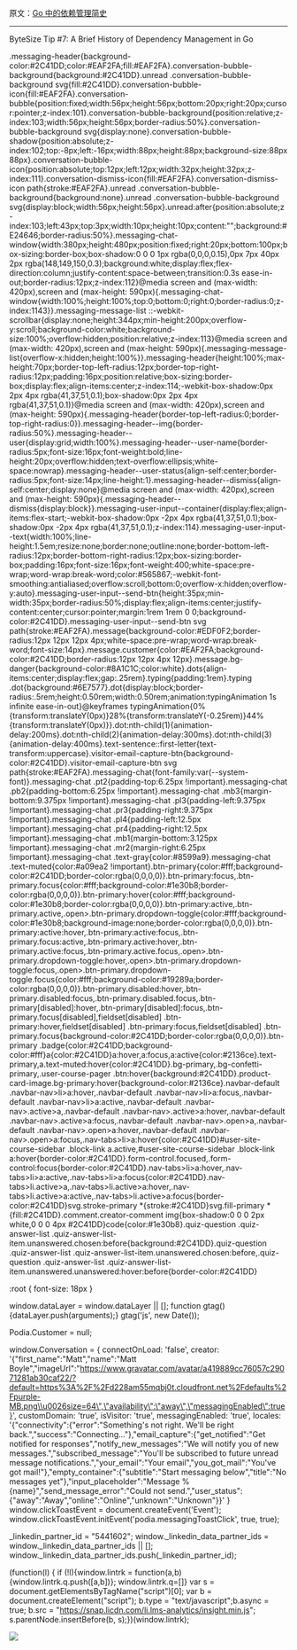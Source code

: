 原文：[Go 中的依赖管理简史](https://www.bytesizego.com/blog/history-of-dependency-management-go)

---




ByteSize Tip #7: A Brief History of Dependency Management in Go
















.messaging-header{background-color:#2C41DD;color:#EAF2FA;fill:#EAF2FA}.conversation-bubble-background{background:#2C41DD}.unread .conversation-bubble-background svg{fill:#2C41DD}.conversation-bubble-icon{fill:#EAF2FA}.conversation-bubble{position:fixed;width:56px;height:56px;bottom:20px;right:20px;cursor:pointer;z-index:101}.conversation-bubble-background{position:relative;z-index:103;width:56px;height:56px;border-radius:50%}.conversation-bubble-background svg{display:none}.conversation-bubble-shadow{position:absolute;z-index:102;top:-8px;left:-16px;width:88px;height:88px;background-size:88px 88px}.conversation-bubble-icon{position:absolute;top:12px;left:12px;width:32px;height:32px;z-index:111}.conversation-dismiss-icon{fill:#EAF2FA}.conversation-dismiss-icon path{stroke:#EAF2FA}.unread .conversation-bubble-background{background:none}.unread .conversation-bubble-background svg{display:block;width:56px;height:56px}.unread:after{position:absolute;z-index:103;left:43px;top:3px;width:10px;height:10px;content:"";background:#E24646;border-radius:50%}.messaging-chat-window{width:380px;height:480px;position:fixed;right:20px;bottom:100px;box-sizing:border-box;box-shadow:0 0 0 1px rgba(0,0,0,0.15),0px 7px 40px 2px rgba(148,149,150,0.3);background:white;display:flex;flex-direction:column;justify-content:space-between;transition:0.3s ease-in-out;border-radius:12px;z-index:112}@media screen and (max-width: 420px),screen and (max-height: 590px){.messaging-chat-window{width:100%;height:100%;top:0;bottom:0;right:0;border-radius:0;z-index:1143}}.messaging-message-list ::-webkit-scrollbar{display:none;height:344px;min-height:200px;overflow-y:scroll;background-color:white;background-size:100%;overflow:hidden;position:relative;z-index:113}@media screen and (max-width: 420px),screen and (max-height: 590px){.messaging-message-list{overflow-x:hidden;height:100%}}.messaging-header{height:100%;max-height:70px;border-top-left-radius:12px;border-top-right-radius:12px;padding:16px;position:relative;box-sizing:border-box;display:flex;align-items:center;z-index:114;-webkit-box-shadow:0px 2px 4px rgba(41,37,51,0.1);box-shadow:0px 2px 4px rgba(41,37,51,0.1)}@media screen and (max-width: 420px),screen and (max-height: 590px){.messaging-header{border-top-left-radius:0;border-top-right-radius:0}}.messaging-header--img{border-radius:50%}.messaging-header--user{display:grid;width:100%}.messaging-header--user-name{border-radius:5px;font-size:16px;font-weight:bold;line-height:20px;overflow:hidden;text-overflow:ellipsis;white-space:nowrap}.messaging-header--user-status{align-self:center;border-radius:5px;font-size:14px;line-height:1}.messaging-header--dismiss{align-self:center;display:none}@media screen and (max-width: 420px),screen and (max-height: 590px){.messaging-header--dismiss{display:block}}.messaging-user-input--container{display:flex;align-items:flex-start;-webkit-box-shadow:0px -2px 4px rgba(41,37,51,0.1);box-shadow:0px -2px 4px rgba(41,37,51,0.1);z-index:114}.messaging-user-input--text{width:100%;line-height:1.5em;resize:none;border:none;outline:none;border-bottom-left-radius:12px;border-bottom-right-radius:12px;box-sizing:border-box;padding:16px;font-size:16px;font-weight:400;white-space:pre-wrap;word-wrap:break-word;color:#565867;-webkit-font-smoothing:antialiased;overflow:scroll;bottom:0;overflow-x:hidden;overflow-y:auto}.messaging-user-input--send-btn{height:35px;min-width:35px;border-radius:50%;display:flex;align-items:center;justify-content:center;cursor:pointer;margin:1rem 1rem 0 0;background-color:#2C41DD}.messaging-user-input--send-btn svg path{stroke:#EAF2FA}.message{background-color:#EDF0F2;border-radius:12px 12px 12px 4px;white-space:pre-wrap;word-wrap:break-word;font-size:14px}.message.customer{color:#EAF2FA;background-color:#2C41DD;border-radius:12px 12px 4px 12px}.message.bg-danger{background-color:#8A1C1C;color:white}.dots{align-items:center;display:flex;gap:.25rem}.typing{padding:1rem}.typing .dot{background:#6E7577}.dot{display:block;border-radius:.5rem;height:0.50rem;width:0.50rem;animation:typingAnimation 1s infinite ease-in-out}@keyframes typingAnimation{0%{transform:translateY(0px)}28%{transform:translateY(-0.25rem)}44%{transform:translateY(0px)}}.dot:nth-child(1){animation-delay:200ms}.dot:nth-child(2){animation-delay:300ms}.dot:nth-child(3){animation-delay:400ms}.text-sentence::first-letter{text-transform:uppercase}.visitor-email-capture-btn{background-color:#2C41DD}.visitor-email-capture-btn svg path{stroke:#EAF2FA}.messaging-chat{font-family:var(--system-font)}.messaging-chat .pt2{padding-top:6.25px !important}.messaging-chat .pb2{padding-bottom:6.25px !important}.messaging-chat .mb3{margin-bottom:9.375px !important}.messaging-chat .pl3{padding-left:9.375px !important}.messaging-chat .pr3{padding-right:9.375px !important}.messaging-chat .pl4{padding-left:12.5px !important}.messaging-chat .pr4{padding-right:12.5px !important}.messaging-chat .mb1{margin-bottom:3.125px !important}.messaging-chat .mr2{margin-right:6.25px !important}.messaging-chat .text-gray{color:#8599a9}.messaging-chat .text-muted{color:#a09ea2 !important}.btn-primary{color:#fff;background-color:#2C41DD;border-color:rgba(0,0,0,0)}.btn-primary:focus,.btn-primary.focus{color:#fff;background-color:#1e30b8;border-color:rgba(0,0,0,0)}.btn-primary:hover{color:#fff;background-color:#1e30b8;border-color:rgba(0,0,0,0)}.btn-primary:active,.btn-primary.active,.open>.btn-primary.dropdown-toggle{color:#fff;background-color:#1e30b8;background-image:none;border-color:rgba(0,0,0,0)}.btn-primary:active:hover,.btn-primary:active:focus,.btn-primary.focus:active,.btn-primary.active:hover,.btn-primary.active:focus,.btn-primary.active.focus,.open>.btn-primary.dropdown-toggle:hover,.open>.btn-primary.dropdown-toggle:focus,.open>.btn-primary.dropdown-toggle.focus{color:#fff;background-color:#19289a;border-color:rgba(0,0,0,0)}.btn-primary.disabled:hover,.btn-primary.disabled:focus,.btn-primary.disabled.focus,.btn-primary[disabled]:hover,.btn-primary[disabled]:focus,.btn-primary.focus[disabled],fieldset[disabled] .btn-primary:hover,fieldset[disabled] .btn-primary:focus,fieldset[disabled] .btn-primary.focus{background-color:#2C41DD;border-color:rgba(0,0,0,0)}.btn-primary .badge{color:#2C41DD;background-color:#fff}a{color:#2C41DD}a:hover,a:focus,a:active{color:#2136ce}.text-primary,a.text-muted:hover{color:#2C41DD}.bg-primary,.bg-confetti-primary,.user-course-pager .btn:hover{background:#2C41DD}.product-card-image.bg-primary:hover{background-color:#2136ce}.navbar-default .navbar-nav>li>a:hover,.navbar-default .navbar-nav>li>a:focus,.navbar-default .navbar-nav>li>a:active,.navbar-default .navbar-nav>.active>a,.navbar-default .navbar-nav>.active>a:hover,.navbar-default .navbar-nav>.active>a:focus,.navbar-default .navbar-nav>.open>a,.navbar-default .navbar-nav>.open>a:hover,.navbar-default .navbar-nav>.open>a:focus,.nav-tabs>li>a:hover{color:#2C41DD}#user-site-course-sidebar .block-link a.active,#user-site-course-sidebar .block-link a:hover{border-color:#2C41DD}.form-control.focused,.form-control:focus{border-color:#2C41DD}.nav-tabs>li>a:hover,.nav-tabs>li>a:active,.nav-tabs>li>a:focus{color:#2C41DD}.nav-tabs>li.active>a,.nav-tabs>li.active>a:hover,.nav-tabs>li.active>a:active,.nav-tabs>li.active>a:focus{border-color:#2C41DD}svg.stroke-primary \*{stroke:#2C41DD}svg.fill-primary \*{fill:#2C41DD}.comment.creator-comment img{box-shadow:0 0 0 2px white,0 0 0 4px #2C41DD}code{color:#1e30b8}.quiz-question .quiz-answer-list .quiz-answer-list-item.unanswered.chosen:before{background:#2C41DD}.quiz-question .quiz-answer-list .quiz-answer-list-item.unanswered.chosen:before,.quiz-question .quiz-answer-list .quiz-answer-list-item.unanswered.unanswered:hover:before{border-color:#2C41DD}



 :root {
 font-size: 18px
 }
 





 window.dataLayer = window.dataLayer || [];
 function gtag(){dataLayer.push(arguments);}
 gtag('js', new Date());
 







 Podia.Customer = null;























 window.Conversation = {
 connectOnLoad: 'false',
 creator: '{\"first\_name\":\"Matt\",\"name\":\"Matt Boyle\",\"imageUrl\":\"https://www.gravatar.com/avatar/a419889cc76057c29071281ab30caf22/?default=https%3A%2F%2Fd228am55mqbj0t.cloudfront.net%2Fdefaults%2Fpurple-MB.png\\u0026size=64\",\"availability\":\"away\",\"messagingEnabled\":true}',
 customDomain: 'true',
 isVisitor: 'true',
 messagingEnabled: 'true',
 locales: '{\"connectivity\":{\"error\":\"Something\'s not right. We\'ll be right back.\",\"success\":\"Connecting...\"},\"email\_capture\":{\"get\_notified\":\"Get notified for responses\",\"notify\_new\_messages\":\"We will notify you of new messages.\",\"subscribed\_message\":\"You\'ll be subscribed to future unread message notifications.\",\"your\_email\":\"Your email\",\"you\_got\_mail\":\"You\'ve got mail!\"},\"empty\_container\":{\"subtitle\":\"Start messaging below\",\"title\":\"No messages yet\"},\"input\_placeholder\":\"Message %{name}\",\"send\_message\_error\":\"Could not send.\",\"user\_status\":{\"away\":\"Away\",\"online\":\"Online\",\"unknown\":\"Unknown\"}}'
 }
 window.clickToastEvent = document.createEvent('Event');
 window.clickToastEvent.initEvent('podia.messagingToastClick', true, true);




 
\_linkedin\_partner\_id = "5441602";
window.\_linkedin\_data\_partner\_ids = window.\_linkedin\_data\_partner\_ids || [];
window.\_linkedin\_data\_partner\_ids.push(\_linkedin\_partner\_id);


(function(l) {
if (!l){window.lintrk = function(a,b){window.lintrk.q.push([a,b])};
window.lintrk.q=[]}
var s = document.getElementsByTagName("script")[0];
var b = document.createElement("script");
b.type = "text/javascript";b.async = true;
b.src = "https://snap.licdn.com/li.lms-analytics/insight.min.js";
s.parentNode.insertBefore(b, s);})(window.lintrk);


![](https://px.ads.linkedin.com/collect/?pid=5441602&fmt=gif)




